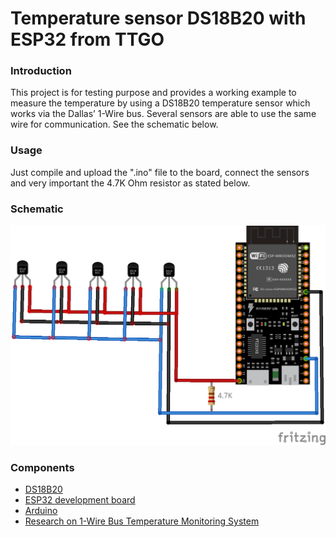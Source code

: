 # Temperature sensor DS18B20 with ESP32 from TTGO

### Introduction

This project is for testing purpose and provides a working example to measure the temperature by using a DS18B20 temperature sensor which works via the Dallas’ 1-Wire bus. Several sensors are able to use the same wire for communication. See the schematic below.

### Usage

Just compile and upload the ".ino" file to the board, connect the sensors and very important the 4.7K Ohm resistor as stated below. 


### Schematic

![DS18B20 bus](pictures/one-wire-ESP32.png)

 
### Components
* [DS18B20](https://datasheets.maximintegrated.com/en/ds/DS18B20.pdf)
* [ESP32 development board](https://www.espressif.com/en/products/devkits)
* [Arduino](https://www.arduino.cc) 
* [Research on 1-Wire Bus Temperature Monitoring System](https://ieeexplore.ieee.org/abstract/document/4351019)